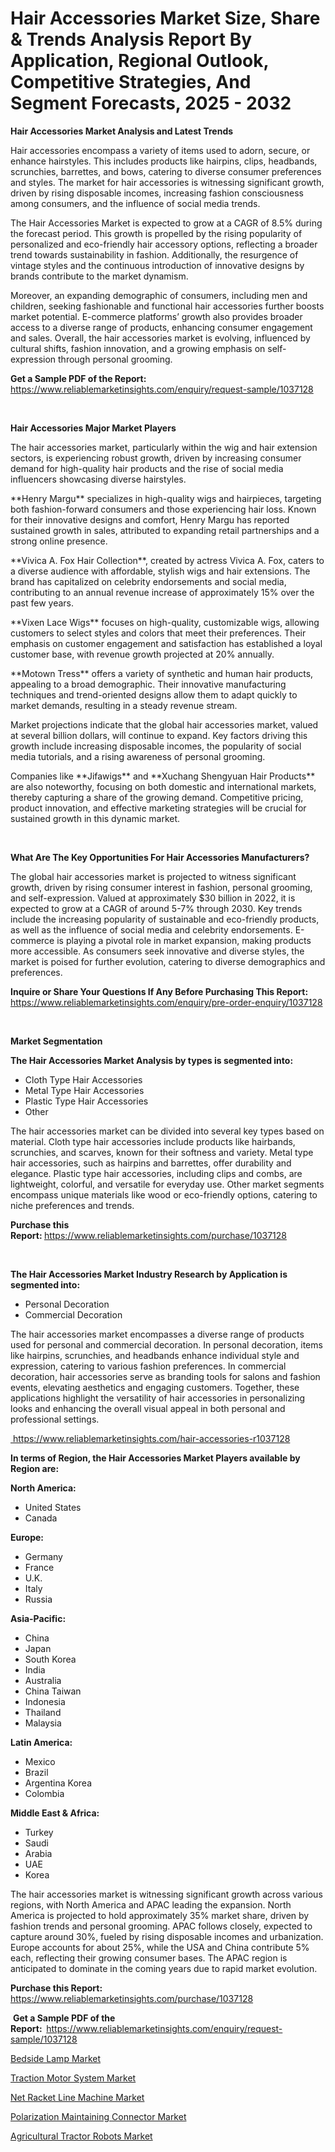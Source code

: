 <p><h1>Hair Accessories Market Size, Share & Trends Analysis Report By Application, Regional Outlook, Competitive Strategies, And Segment Forecasts, 2025 - 2032</h1></p><p><strong>Hair Accessories Market Analysis and Latest Trends</strong></p>
<p><p>Hair accessories encompass a variety of items used to adorn, secure, or enhance hairstyles. This includes products like hairpins, clips, headbands, scrunchies, barrettes, and bows, catering to diverse consumer preferences and styles. The market for hair accessories is witnessing significant growth, driven by rising disposable incomes, increasing fashion consciousness among consumers, and the influence of social media trends.</p><p>The Hair Accessories Market is expected to grow at a CAGR of 8.5% during the forecast period. This growth is propelled by the rising popularity of personalized and eco-friendly hair accessory options, reflecting a broader trend towards sustainability in fashion. Additionally, the resurgence of vintage styles and the continuous introduction of innovative designs by brands contribute to the market dynamism.</p><p>Moreover, an expanding demographic of consumers, including men and children, seeking fashionable and functional hair accessories further boosts market potential. E-commerce platforms’ growth also provides broader access to a diverse range of products, enhancing consumer engagement and sales. Overall, the hair accessories market is evolving, influenced by cultural shifts, fashion innovation, and a growing emphasis on self-expression through personal grooming.</p></p>
<p><strong>Get a Sample PDF of the Report:&nbsp;</strong> <a href="https://www.reliablemarketinsights.com/enquiry/request-sample/1037128?utm_campaign=3520&utm_medium=2&utm_source=Github&utm_content=ia&utm_term=04042025&utm_id=hair-accessories">https://www.reliablemarketinsights.com/enquiry/request-sample/1037128</a></p>
<p>&nbsp;</p>
<p><strong>Hair Accessories Major Market Players</strong></p>
<p><p>The hair accessories market, particularly within the wig and hair extension sectors, is experiencing robust growth, driven by increasing consumer demand for high-quality hair products and the rise of social media influencers showcasing diverse hairstyles.</p><p>**Henry Margu** specializes in high-quality wigs and hairpieces, targeting both fashion-forward consumers and those experiencing hair loss. Known for their innovative designs and comfort, Henry Margu has reported sustained growth in sales, attributed to expanding retail partnerships and a strong online presence.</p><p>**Vivica A. Fox Hair Collection**, created by actress Vivica A. Fox, caters to a diverse audience with affordable, stylish wigs and hair extensions. The brand has capitalized on celebrity endorsements and social media, contributing to an annual revenue increase of approximately 15% over the past few years. </p><p>**Vixen Lace Wigs** focuses on high-quality, customizable wigs, allowing customers to select styles and colors that meet their preferences. Their emphasis on customer engagement and satisfaction has established a loyal customer base, with revenue growth projected at 20% annually.</p><p>**Motown Tress** offers a variety of synthetic and human hair products, appealing to a broad demographic. Their innovative manufacturing techniques and trend-oriented designs allow them to adapt quickly to market demands, resulting in a steady revenue stream.</p><p>Market projections indicate that the global hair accessories market, valued at several billion dollars, will continue to expand. Key factors driving this growth include increasing disposable incomes, the popularity of social media tutorials, and a rising awareness of personal grooming.</p><p>Companies like **Jifawigs** and **Xuchang Shengyuan Hair Products** are also noteworthy, focusing on both domestic and international markets, thereby capturing a share of the growing demand. Competitive pricing, product innovation, and effective marketing strategies will be crucial for sustained growth in this dynamic market.</p></p>
<p>&nbsp;</p>
<p><strong>What Are The Key Opportunities For Hair Accessories Manufacturers?</strong></p>
<p><p>The global hair accessories market is projected to witness significant growth, driven by rising consumer interest in fashion, personal grooming, and self-expression. Valued at approximately $30 billion in 2022, it is expected to grow at a CAGR of around 5-7% through 2030. Key trends include the increasing popularity of sustainable and eco-friendly products, as well as the influence of social media and celebrity endorsements. E-commerce is playing a pivotal role in market expansion, making products more accessible. As consumers seek innovative and diverse styles, the market is poised for further evolution, catering to diverse demographics and preferences.</p></p>
<p><strong>Inquire or Share Your Questions If Any Before Purchasing This Report:</strong> <a href="https://www.reliablemarketinsights.com/enquiry/pre-order-enquiry/1037128?utm_campaign=3520&utm_medium=2&utm_source=Github&utm_content=ia&utm_term=04042025&utm_id=hair-accessories">https://www.reliablemarketinsights.com/enquiry/pre-order-enquiry/1037128</a></p>
<p>&nbsp;</p>
<p><strong>Market Segmentation</strong></p>
<p><strong>The Hair Accessories Market Analysis by types is segmented into:</strong></p>
<p><ul><li>Cloth Type Hair Accessories</li><li>Metal Type Hair Accessories</li><li>Plastic Type Hair Accessories</li><li>Other</li></ul></p>
<p><p>The hair accessories market can be divided into several key types based on material. Cloth type hair accessories include products like hairbands, scrunchies, and scarves, known for their softness and variety. Metal type hair accessories, such as hairpins and barrettes, offer durability and elegance. Plastic type hair accessories, including clips and combs, are lightweight, colorful, and versatile for everyday use. Other market segments encompass unique materials like wood or eco-friendly options, catering to niche preferences and trends.</p></p>
<p><strong>Purchase this Report:&nbsp;</strong><a href="https://www.reliablemarketinsights.com/purchase/1037128?utm_campaign=3520&utm_medium=2&utm_source=Github&utm_content=ia&utm_term=04042025&utm_id=hair-accessories">https://www.reliablemarketinsights.com/purchase/1037128</a></p>
<p>&nbsp;</p>
<p><strong>The Hair Accessories Market Industry Research by Application is segmented into:</strong></p>
<p><ul><li>Personal Decoration</li><li>Commercial Decoration</li></ul></p>
<p><p>The hair accessories market encompasses a diverse range of products used for personal and commercial decoration. In personal decoration, items like hairpins, scrunchies, and headbands enhance individual style and expression, catering to various fashion preferences. In commercial decoration, hair accessories serve as branding tools for salons and fashion events, elevating aesthetics and engaging customers. Together, these applications highlight the versatility of hair accessories in personalizing looks and enhancing the overall visual appeal in both personal and professional settings.</p></p>
<p><a href="https://www.reliablemarketinsights.com/hair-accessories-r1037128?utm_campaign=3520&utm_medium=2&utm_source=Github&utm_content=ia&utm_term=04042025&utm_id=hair-accessories">&nbsp;https://www.reliablemarketinsights.com/hair-accessories-r1037128</a></p>
<p><strong>In terms of Region, the Hair Accessories Market Players available by Region are:</strong></p>
<p>
    <p> <strong> North America: </strong>
        <ul>
            <li>United States</li>
            <li>Canada</li>
        </ul>
        </p> 
    <p> <strong> Europe: </strong>
        <ul>
            <li>Germany</li>
            <li>France</li>
            <li>U.K.</li>
            <li>Italy</li>
            <li>Russia</li>
        </ul>
        </p> 
    <p> <strong> Asia-Pacific: </strong>
        <ul>
            <li>China</li>
            <li>Japan</li>
            <li>South Korea</li>
            <li>India</li>
            <li>Australia</li>
            <li>China Taiwan</li>
            <li>Indonesia</li>
            <li>Thailand</li>
            <li>Malaysia</li>
        </ul>
        </p> 
    <p> <strong> Latin America: </strong>
        <ul>
            <li>Mexico</li>
            <li>Brazil</li>
            <li>Argentina Korea</li>
            <li>Colombia</li>
        </ul>
        </p> 
    <p> <strong> Middle East & Africa: </strong>
        <ul>
            <li>Turkey</li>
            <li>Saudi</li>
            <li>Arabia</li>
            <li>UAE</li>
            <li>Korea</li>
        </ul>
    </p>
    </p>
<p><p>The hair accessories market is witnessing significant growth across various regions, with North America and APAC leading the expansion. North America is projected to hold approximately 35% market share, driven by fashion trends and personal grooming. APAC follows closely, expected to capture around 30%, fueled by rising disposable incomes and urbanization. Europe accounts for about 25%, while the USA and China contribute 5% each, reflecting their growing consumer bases. The APAC region is anticipated to dominate in the coming years due to rapid market evolution.</p></p>
<p><strong>Purchase this Report: </strong><a href="https://www.reliablemarketinsights.com/purchase/1037128?utm_campaign=3520&utm_medium=2&utm_source=Github&utm_content=ia&utm_term=04042025&utm_id=hair-accessories">https://www.reliablemarketinsights.com/purchase/1037128</a></p>
<p>&nbsp;<strong>Get a Sample PDF of the Report:&nbsp;&nbsp;</strong><a href="https://www.reliablemarketinsights.com/enquiry/request-sample/1037128?utm_campaign=3520&utm_medium=2&utm_source=Github&utm_content=ia&utm_term=04042025&utm_id=hair-accessories">https://www.reliablemarketinsights.com/enquiry/request-sample/1037128</a></p>
<p><strong></strong></p>
<p><p><a href="https://github.com/karydacamu/Market-Research-Report-List-1/blob/main/bedside-lamp-market.md?utm_campaign=3520&utm_medium=2&utm_source=Github&utm_content=ia&utm_term=04042025&utm_id=hair-accessories">Bedside Lamp Market</a></p><p><a href="https://www.linkedin.com/pulse/comprehensive-analysis-global-traction-motor-system-aoyec?utm_campaign=3520&utm_medium=2&utm_source=Github&utm_content=ia&utm_term=04042025&utm_id=hair-accessories">Traction Motor System Market</a></p><p><a href="https://www.linkedin.com/pulse/global-net-racket-line-machine-market-size-andtrends-affecting-ypgtc?utm_campaign=3520&utm_medium=2&utm_source=Github&utm_content=ia&utm_term=04042025&utm_id=hair-accessories">Net Racket Line Machine Market</a></p><p><a href="https://www.linkedin.com/pulse/growth-forecast-polarization-maintaining-connector-market-62-hjonc?utm_campaign=3520&utm_medium=2&utm_source=Github&utm_content=ia&utm_term=04042025&utm_id=hair-accessories">Polarization Maintaining Connector Market</a></p><p><a href="https://www.linkedin.com/pulse/growth-potential-agricultural-tractor-robots-market-trend-d91if?utm_campaign=3520&utm_medium=2&utm_source=Github&utm_content=ia&utm_term=04042025&utm_id=hair-accessories">Agricultural Tractor Robots Market</a></p></p>